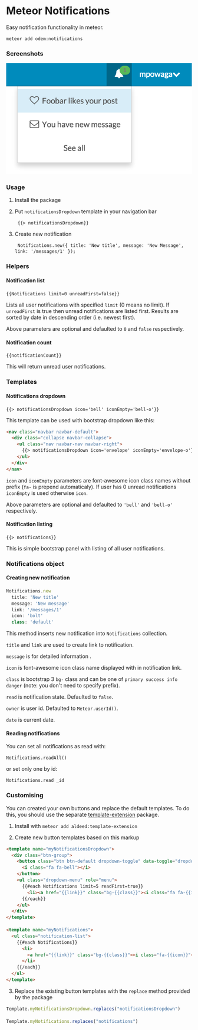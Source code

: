 Meteor Notifications
====================

Easy notification functionality in meteor.

    meteor add odem:notifications


### Screenshots ###

![img](readme/screenshot.png)

### Usage ###

1. Install the package

2. Put `notificationsDropdown` template in your navigation bar

        {{> notificationsDropdown}}

3. Create new notification

        Notifications.new({ title: 'New title', message: 'New Message', link: '/messages/1' });


### Helpers ###

#### Notification list ####

``{{Notifications limit=0 unreadFirst=false}}``

Lists all user notifications with specified ``limit`` (0 means no limit). If ``unreadFirst`` is true then unread notifications are listed first. Results are sorted by date in descending order (i.e. newest first).

Above parameters are optional and defaulted to ``0`` and ``false`` respectively.

#### Notification count ####

    {{notificationCount}}

This will return unread user notifications.

### Templates ###

#### Notifications dropdown ####

    {{> notificationsDropdown icon='bell' iconEmpty='bell-o'}}

This template can be used with bootstrap dropdown like this:

```html
<nav class="navbar navbar-default">
  <div class="collapse navbar-collapse">
    <ul class="nav navbar-nav navbar-right">
      {{> notificationsDropdown icon='envelope' iconEmpty='envelope-o'}}
    </ul>
  </div>
</nav>
```

``icon`` and ``iconEmpty`` parameters are font-awesome icon class names without prefix (``fa-`` is prepend automaticaly). If user has 0 unread notifications ``iconEmpty`` is used otherwise ``icon``.

Above parameters are optional and defaulted to ``'bell'`` and ``'bell-o'`` respectively.

#### Notification listing ####

    {{> notifications}}

This is simple bootstrap panel with listing of all user notifications.

### Notifications object ###

#### Creating new notification ####

```js
Notifications.new
  title: 'New title'
  message: 'New message'
  link: '/messages/1'
  icon: 'bolt'
  class: 'default'
```

This method inserts new notification into ``Notifications`` collection.

``title`` and ``link`` are used to create link to notification.

``message`` is for detailed information .

``icon`` is font-awesome icon class name displayed with in notification link.

``class`` is bootstrap 3 ``bg-`` class and can be one of ``primary success info danger`` (note: you don't need to specify prefix).

``read`` is notification state. Defaulted to ``false``.

``owner`` is user id. Defaulted to ``Meteor.userId()``.

``date`` is current date.

#### Reading notifications ####

You can set all notifications as read with:

    Notifications.readAll()

or set only one by id:

    Notifications.read _id

### Customising ###

You can created your own buttons and replace the default templates. To do this, you should use the separate [template-extension](https://github.com/aldeed/meteor-template-extension) package.

1) Install with `meteor add aldeed:template-extension`

2) Create new button templates based on this markup

```html
<template name="myNotificationsDropdown">
  <div class="btn-group">
    <button class="btn btn-default dropdown-toggle" data-toggle="dropdown">
      <i class="fa fa-bell"></i>
    </button>
    <ul class="dropdown-menu" role="menu">
      {{#each Notifications limit=5 readFirst=true}}
        <li><a href="{{link}}" class="bg-{{class}}"><i class="fa fa-{{icon}}"></i>{{title}}</a></li>
      {{/each}}
    </ul>
  </div>
</template>

<template name="myNotifications">
  <ul class="notification-list">
    {{#each Notifications}}
      <li>
        <a href="{{link}}" class="bg-{{class}}"><i class="fa-{{icon}}"></i> {{title}}</a>
      </li>
    {{/each}}
  </ul>
</template>
```

3) Replace the existing button templates with the `replace` method provided by the package

```js
Template.myNotificationsDropdown.replaces("notificationsDropdown")

Template.myNotifications.replaces("notifications")
```
